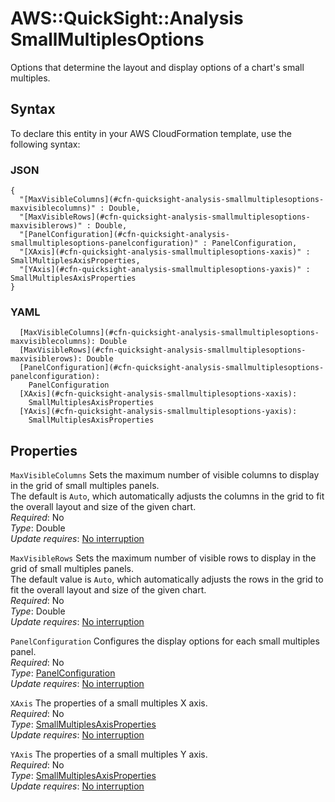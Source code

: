 # AWS::QuickSight::Analysis SmallMultiplesOptions<a name="aws-properties-quicksight-analysis-smallmultiplesoptions"></a>

Options that determine the layout and display options of a chart's small multiples\.

## Syntax<a name="aws-properties-quicksight-analysis-smallmultiplesoptions-syntax"></a>

To declare this entity in your AWS CloudFormation template, use the following syntax:

### JSON<a name="aws-properties-quicksight-analysis-smallmultiplesoptions-syntax.json"></a>

```
{
  "[MaxVisibleColumns](#cfn-quicksight-analysis-smallmultiplesoptions-maxvisiblecolumns)" : Double,
  "[MaxVisibleRows](#cfn-quicksight-analysis-smallmultiplesoptions-maxvisiblerows)" : Double,
  "[PanelConfiguration](#cfn-quicksight-analysis-smallmultiplesoptions-panelconfiguration)" : PanelConfiguration,
  "[XAxis](#cfn-quicksight-analysis-smallmultiplesoptions-xaxis)" : SmallMultiplesAxisProperties,
  "[YAxis](#cfn-quicksight-analysis-smallmultiplesoptions-yaxis)" : SmallMultiplesAxisProperties
}
```

### YAML<a name="aws-properties-quicksight-analysis-smallmultiplesoptions-syntax.yaml"></a>

```
  [MaxVisibleColumns](#cfn-quicksight-analysis-smallmultiplesoptions-maxvisiblecolumns): Double
  [MaxVisibleRows](#cfn-quicksight-analysis-smallmultiplesoptions-maxvisiblerows): Double
  [PanelConfiguration](#cfn-quicksight-analysis-smallmultiplesoptions-panelconfiguration): 
    PanelConfiguration
  [XAxis](#cfn-quicksight-analysis-smallmultiplesoptions-xaxis): 
    SmallMultiplesAxisProperties
  [YAxis](#cfn-quicksight-analysis-smallmultiplesoptions-yaxis): 
    SmallMultiplesAxisProperties
```

## Properties<a name="aws-properties-quicksight-analysis-smallmultiplesoptions-properties"></a>

`MaxVisibleColumns`  <a name="cfn-quicksight-analysis-smallmultiplesoptions-maxvisiblecolumns"></a>
Sets the maximum number of visible columns to display in the grid of small multiples panels\.  
The default is `Auto`, which automatically adjusts the columns in the grid to fit the overall layout and size of the given chart\.  
*Required*: No  
*Type*: Double  
*Update requires*: [No interruption](https://docs.aws.amazon.com/AWSCloudFormation/latest/UserGuide/using-cfn-updating-stacks-update-behaviors.html#update-no-interrupt)

`MaxVisibleRows`  <a name="cfn-quicksight-analysis-smallmultiplesoptions-maxvisiblerows"></a>
Sets the maximum number of visible rows to display in the grid of small multiples panels\.  
The default value is `Auto`, which automatically adjusts the rows in the grid to fit the overall layout and size of the given chart\.  
*Required*: No  
*Type*: Double  
*Update requires*: [No interruption](https://docs.aws.amazon.com/AWSCloudFormation/latest/UserGuide/using-cfn-updating-stacks-update-behaviors.html#update-no-interrupt)

`PanelConfiguration`  <a name="cfn-quicksight-analysis-smallmultiplesoptions-panelconfiguration"></a>
Configures the display options for each small multiples panel\.  
*Required*: No  
*Type*: [PanelConfiguration](aws-properties-quicksight-analysis-panelconfiguration.md)  
*Update requires*: [No interruption](https://docs.aws.amazon.com/AWSCloudFormation/latest/UserGuide/using-cfn-updating-stacks-update-behaviors.html#update-no-interrupt)

`XAxis`  <a name="cfn-quicksight-analysis-smallmultiplesoptions-xaxis"></a>
The properties of a small multiples X axis\.  
*Required*: No  
*Type*: [SmallMultiplesAxisProperties](aws-properties-quicksight-analysis-smallmultiplesaxisproperties.md)  
*Update requires*: [No interruption](https://docs.aws.amazon.com/AWSCloudFormation/latest/UserGuide/using-cfn-updating-stacks-update-behaviors.html#update-no-interrupt)

`YAxis`  <a name="cfn-quicksight-analysis-smallmultiplesoptions-yaxis"></a>
The properties of a small multiples Y axis\.  
*Required*: No  
*Type*: [SmallMultiplesAxisProperties](aws-properties-quicksight-analysis-smallmultiplesaxisproperties.md)  
*Update requires*: [No interruption](https://docs.aws.amazon.com/AWSCloudFormation/latest/UserGuide/using-cfn-updating-stacks-update-behaviors.html#update-no-interrupt)